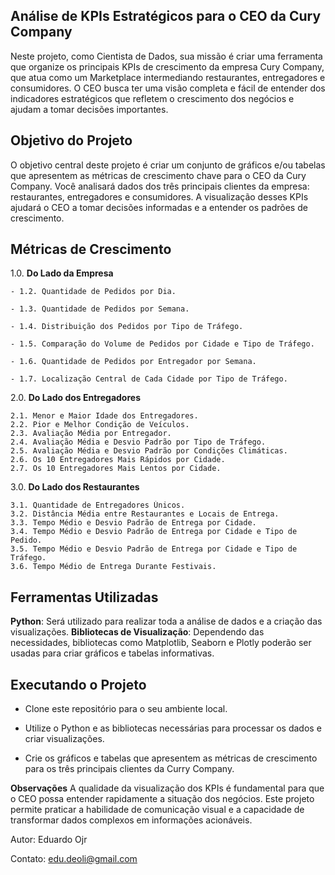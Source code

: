 ## Análise de KPIs Estratégicos para o CEO da Cury Company
Neste projeto, como Cientista de Dados, sua missão é criar uma ferramenta que organize os principais KPIs de crescimento da empresa Cury Company, que atua como um Marketplace intermediando restaurantes, entregadores e consumidores. O CEO busca ter uma visão completa e fácil de entender dos indicadores estratégicos que refletem o crescimento dos negócios e ajudam a tomar decisões importantes.

## Objetivo do Projeto
O objetivo central deste projeto é criar um conjunto de gráficos e/ou tabelas que apresentem as métricas de crescimento chave para o CEO da Cury Company. Você analisará dados dos três principais clientes da empresa: restaurantes, entregadores e consumidores. A visualização desses KPIs ajudará o CEO a tomar decisões informadas e a entender os padrões de crescimento.

## Métricas de Crescimento
  1.0. **Do Lado da Empresa**
  
    - 1.2. Quantidade de Pedidos por Dia.
    
    - 1.3. Quantidade de Pedidos por Semana.
    
    - 1.4. Distribuição dos Pedidos por Tipo de Tráfego.
    
    - 1.5. Comparação do Volume de Pedidos por Cidade e Tipo de Tráfego.
    
    - 1.6. Quantidade de Pedidos por Entregador por Semana.
    
    - 1.7. Localização Central de Cada Cidade por Tipo de Tráfego.

  2.0. **Do Lado dos Entregadores**
  
    2.1. Menor e Maior Idade dos Entregadores.
    2.2. Pior e Melhor Condição de Veículos.
    2.3. Avaliação Média por Entregador.
    2.4. Avaliação Média e Desvio Padrão por Tipo de Tráfego.
    2.5. Avaliação Média e Desvio Padrão por Condições Climáticas.
    2.6. Os 10 Entregadores Mais Rápidos por Cidade.
    2.7. Os 10 Entregadores Mais Lentos por Cidade.

  3.0. **Do Lado dos Restaurantes**
  
    3.1. Quantidade de Entregadores Únicos.
    3.2. Distância Média entre Restaurantes e Locais de Entrega.
    3.3. Tempo Médio e Desvio Padrão de Entrega por Cidade.
    3.4. Tempo Médio e Desvio Padrão de Entrega por Cidade e Tipo de Pedido.
    3.5. Tempo Médio e Desvio Padrão de Entrega por Cidade e Tipo de Tráfego.
    3.6. Tempo Médio de Entrega Durante Festivais.

## Ferramentas Utilizadas
**Python**: Será utilizado para realizar toda a análise de dados e a criação das visualizações.
**Bibliotecas de Visualização**: Dependendo das necessidades, bibliotecas como Matplotlib, Seaborn e Plotly poderão ser usadas para criar gráficos e tabelas informativas.

## Executando o Projeto
  - Clone este repositório para o seu ambiente local.
    
  - Utilize o Python e as bibliotecas necessárias para processar os dados e criar visualizações.
    
  - Crie os gráficos e tabelas que apresentem as métricas de crescimento para os três principais clientes da Curry Company.
  
**Observações**
A qualidade da visualização dos KPIs é fundamental para que o CEO possa entender rapidamente a situação dos negócios.
Este projeto permite praticar a habilidade de comunicação visual e a capacidade de transformar dados complexos em informações acionáveis.


Autor: Eduardo Ojr

Contato: edu.deoli@gmail.com
